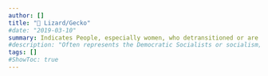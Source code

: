 ```yaml
---
author: []
title: "🦎 Lizard/Gecko"
#date: "2019-03-10"
summary: Indicates People, especially women, who detransitioned or are in the process of detransitioning
#description: "Often represents the Democratic Socialists or socialism; beauty, love."
tags: []
#ShowToc: true
---
```

